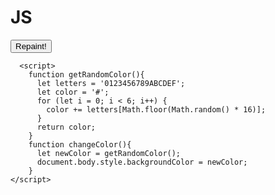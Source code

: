 # JS


<html>
  <head>
    <link rel="stylesheet" type="text/css" href="style.css">

  </head>

  <body>
      <button onclick="changeColor()">Repaint!</button>
  </body>
  
      <script>
        function getRandomColor(){
          let letters = '0123456789ABCDEF';
          let color = '#';
          for (let i = 0; i < 6; i++) {
            color += letters[Math.floor(Math.random() * 16)];
          }
          return color;
        }
        function changeColor(){
          let newColor = getRandomColor();
          document.body.style.backgroundColor = newColor;
        }
    </script>
  
</html>
